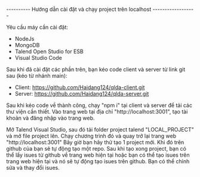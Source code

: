 ---------- Hướng dẫn cài đặt và chạy project trên localhost ------------------

Yêu cầu máy cần cài đặt:
- NodeJs
- MongoDB
- Talend Open Studio for ESB
- Visual Studio Code

Sau khi đã cài đặt các phần trên, bạn kéo code client và server từ link git sau (kéo từ nhánh main):
- Client: https://github.com/Haidang124/qlda-client.git
- Server: https://github.com/Haidang124/qlda-server.git

Sau khi kéo code về thành công, chạy "npm i" tại client và server để tải các thư viện cần thiết.
Vào trang web tại địa chỉ "http://localhost:3001", tạo tài khoản và đăng nhập vào trang web.

Mở Talend Visual Studio, sau đó tải folder project talend "LOCAL_PROJECT" và mở file project lên.
Chạy chương trình đó và quay trở lại trang web "http://localhost:3001"
Bây giờ bạn hãy thử tạo 1 project mới. Khi đó trên github của bạn sẽ tự động tạo một repo.
Sau khi tạo xong project, bạn có thể lấy isues từ github về trang web hiện tại hoặc bạn có thể tạo isues trên trang web hiện tại
và nó sẽ tự động tạo isues trên github. Bạn có thể chỉnh sửa và thay đổi isues.

